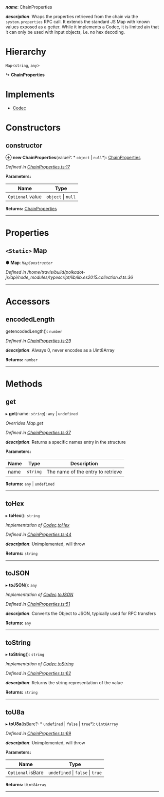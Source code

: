 

*__name__*: ChainProperties

*__description__*: Wraps the properties retrieved from the chain via the `system.properties` RPC call. It extends the standard JS Map with known values exposed as a getter. While it implements a Codec, it is limited ain that it can only be used with input objects, i.e. no hex decoding.

# Hierarchy

 `Map`<`string`, `any`>

**↳ ChainProperties**

# Implements

* [Codec](../interfaces/_types_.codec.md)

# Constructors

<a id="constructor"></a>

##  constructor

⊕ **new ChainProperties**(value?: * `object` &#124; `null`*): [ChainProperties](_chainproperties_.chainproperties.md)

*Defined in [ChainProperties.ts:17](https://github.com/polkadot-js/api/blob/fb36c59/packages/types/src/ChainProperties.ts#L17)*

**Parameters:**

| Name | Type |
| ------ | ------ |
| `Optional` value |  `object` &#124; `null`|

**Returns:** [ChainProperties](_chainproperties_.chainproperties.md)

___

# Properties

<a id="map"></a>

## `<Static>` Map

**● Map**: *`MapConstructor`*

*Defined in /home/travis/build/polkadot-js/api/node_modules/typescript/lib/lib.es2015.collection.d.ts:36*

___

# Accessors

<a id="encodedlength"></a>

##  encodedLength

getencodedLength(): `number`

*Defined in [ChainProperties.ts:29](https://github.com/polkadot-js/api/blob/fb36c59/packages/types/src/ChainProperties.ts#L29)*

*__description__*: Always 0, never encodes as a Uint8Array

**Returns:** `number`

___

# Methods

<a id="get"></a>

##  get

▸ **get**(name: *`string`*):  `any` &#124; `undefined`

*Overrides Map.get*

*Defined in [ChainProperties.ts:37](https://github.com/polkadot-js/api/blob/fb36c59/packages/types/src/ChainProperties.ts#L37)*

*__description__*: Returns a specific names entry in the structure

**Parameters:**

| Name | Type | Description |
| ------ | ------ | ------ |
| name | `string` |  The name of the entry to retrieve |

**Returns:**  `any` &#124; `undefined`

___
<a id="tohex"></a>

##  toHex

▸ **toHex**(): `string`

*Implementation of [Codec](../interfaces/_types_.codec.md).[toHex](../interfaces/_types_.codec.md#tohex)*

*Defined in [ChainProperties.ts:44](https://github.com/polkadot-js/api/blob/fb36c59/packages/types/src/ChainProperties.ts#L44)*

*__description__*: Unimplemented, will throw

**Returns:** `string`

___
<a id="tojson"></a>

##  toJSON

▸ **toJSON**(): `any`

*Implementation of [Codec](../interfaces/_types_.codec.md).[toJSON](../interfaces/_types_.codec.md#tojson)*

*Defined in [ChainProperties.ts:51](https://github.com/polkadot-js/api/blob/fb36c59/packages/types/src/ChainProperties.ts#L51)*

*__description__*: Converts the Object to JSON, typically used for RPC transfers

**Returns:** `any`

___
<a id="tostring"></a>

##  toString

▸ **toString**(): `string`

*Implementation of [Codec](../interfaces/_types_.codec.md).[toString](../interfaces/_types_.codec.md#tostring)*

*Defined in [ChainProperties.ts:62](https://github.com/polkadot-js/api/blob/fb36c59/packages/types/src/ChainProperties.ts#L62)*

*__description__*: Returns the string representation of the value

**Returns:** `string`

___
<a id="tou8a"></a>

##  toU8a

▸ **toU8a**(isBare?: * `undefined` &#124; `false` &#124; `true`*): `Uint8Array`

*Defined in [ChainProperties.ts:69](https://github.com/polkadot-js/api/blob/fb36c59/packages/types/src/ChainProperties.ts#L69)*

*__description__*: Unimplemented, will throw

**Parameters:**

| Name | Type |
| ------ | ------ |
| `Optional` isBare |  `undefined` &#124; `false` &#124; `true`|

**Returns:** `Uint8Array`

___

